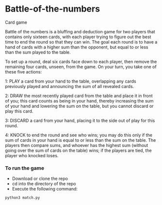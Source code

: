 # Battle-of-the-numbers
Card game

Battle of the numbers is a bluffing and deduction game for two players that contains only sixteen cards, with each player trying to figure out the best time to end the round so that they can win. The goal each round is to have a hand of cards with a higher sum than the opponent, but equal to or less than the sum played to the table.

To set up a round, deal six cards face down to each player, then remove the remaining four cards, unseen, from the game. On your turn, you take one of these five actions:

1: PLAY a card from your hand to the table, overlapping any cards previously played and announcing the sum of all revealed cards.

2: DRAW the most recently played card from the table and place it in front of you; this card counts as being in your hand, thereby increasing the sum of your hand and lowering the sum on the table, but you cannot discard or play this card.

3: DISCARD a card from your hand, placing it to the side out of play for this round.

4: KNOCK to end the round and see who wins; you may do this only if the sum of cards in your hand is equal to or less than the sum on the table. The players then compare sums, and whoever has the highest sum (without going over the sum of cards on the table) wins; if the players are tied, the player who knocked loses.

### To run the game

* Download or clone the repo
* cd into the directory of the repo
* Execute the following command:
```
python3 match.py
```
